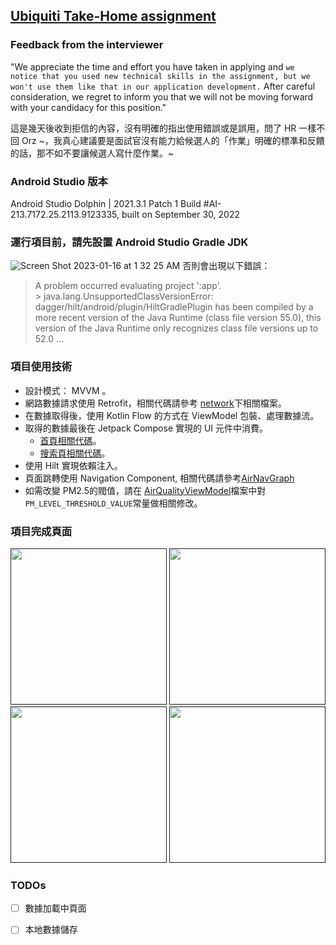## [Ubiquiti Take-Home assignment](https://github.com/shanwu/UbiquitiAssignment/blob/main/UI%20Assignment-Android%20developer(V2.0).pdf)

### Feedback from the interviewer

"We appreciate the time and effort you have taken in applying and `we notice that you used new technical skills in the assignment, but we won't use them like that in our application development.` After careful consideration, we regret to inform you that we will not be moving forward with your candidacy for this position."

這是幾天後收到拒信的內容，沒有明確的指出使用錯誤或是誤用，問了 HR 一樣不回 Orz ~，我真心建議要是面試官沒有能力給候選人的「作業」明確的標凖和反饋的話，那不如不要讓候選人寫什麼作業。~


### Android Studio 版本
Android Studio Dolphin | 2021.3.1 Patch 1
Build #AI-213.7172.25.2113.9123335, built on September 30, 2022


### 運行項目前，請先設置 Android Studio Gradle JDK
![Screen Shot 2023-01-16 at 1 32 25 AM](https://user-images.githubusercontent.com/5952279/212557271-50e8c118-bc30-4c11-b484-7048573b9837.png)
否則會出現以下錯誤：
> A problem occurred evaluating project ':app'.<br>
> \> java.lang.UnsupportedClassVersionError: dagger/hilt/android/plugin/HiltGradlePlugin has been compiled by a more recent version of the Java Runtime (class file version 55.0), this version of the Java Runtime only recognizes class file versions up to 52.0
> ...
>

### 項目使用技術
- 設計模式： MVVM 。
- 網路數據請求使用 Retrofit，相關代碼請參考 [network](https://github.com/shanwu/UbiquitiAssignment/tree/main/app/src/main/java/com/shanwu/ubiquiti_assignment/network)下相關檔案。
- 在數據取得後，使用 Kotlin Flow 的方式在 ViewModel 包裝、處理數據流。
- 取得的數據最後在 Jetpack Compose 實現的 UI 元件中消費。
  - [首頁相關代碼](https://github.com/shanwu/UbiquitiAssignment/tree/main/app/src/main/java/com/shanwu/ubiquiti_assignment/air_quality)。
  - [搜索頁相關代碼](https://github.com/shanwu/UbiquitiAssignment/tree/main/app/src/main/java/com/shanwu/ubiquiti_assignment/site_search)。
- 使用 Hilt 實現依賴注入。
- 頁面跳轉使用 Navigation Component, 相關代碼請參考[AirNavGraph](https://github.com/shanwu/UbiquitiAssignment/blob/main/app/src/main/java/com/shanwu/ubiquiti_assignment/AirNavGraph.kt)
- 如需改變 PM2.5的閥值，請在 [AirQualityViewModel](https://github.com/shanwu/UbiquitiAssignment/tree/main/app/src/main/java/com/shanwu/ubiquiti_assignment/network)檔案中對　`PM_LEVEL_THRESHOLD_VALUE`常量做相關修改。

### 項目完成頁面
[<img src="https://user-images.githubusercontent.com/5952279/212558996-a5380028-63aa-4dff-9f32-f48091d17be8.png" width="250"/>]()
[<img src="https://user-images.githubusercontent.com/5952279/212559327-922f09dd-419e-48b1-8fc3-15cc9943dbf9.png" width="250"/>]()
[<img src="https://user-images.githubusercontent.com/5952279/212559417-98653d26-c02e-4339-85f6-fa57bca7e3f2.png" width="250"/>]()
[<img src="https://user-images.githubusercontent.com/5952279/212559458-6698f74b-12f1-4eea-9c45-0a5f0eac0b95.png" width="250"/>]()

### TODOs
- [ ] 數據加載中頁面
- [ ] 本地數據儲存

